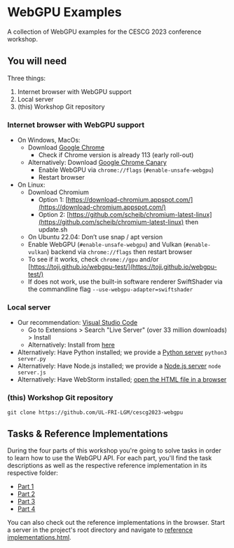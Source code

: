 # WebGPU Examples
A collection of WebGPU examples for the CESCG 2023 conference workshop.

## You will need

Three things:
1. Internet browser with WebGPU support
2. Local server
3. (this) Workshop Git repository

### Internet browser with WebGPU support

* On Windows, MacOs:
  * Download [Google Chrome](https://www.google.com/chrome)
    * Check if Chrome version is already 113 (early roll-out)
  * Alternatively: Download [Google Chrome Canary](https://www.google.com/chrome/canary/)
    * Enable WebGPU via `chrome://flags` (`#enable-unsafe-webgpu`)
    * Restart browser
* On Linux:
  * Download Chromium
    * Option 1: [https://download-chromium.appspot.com/](https://download-chromium.appspot.com/)
    * Option 2: [https://github.com/scheib/chromium-latest-linux](https://github.com/scheib/chromium-latest-linux) then update.sh
  * On Ubuntu 22.04: Don’t use snap / apt version
  * Enable WebGPU (`#enable-unsafe-webgpu`) and Vulkan (`#enable-vulkan`) backend via `chrome://flags` then restart browser
  * To see if it works, check `chrome://gpu` and/or [https://toji.github.io/webgpu-test/](https://toji.github.io/webgpu-test/)
  * If does not work, use the built-in software renderer SwiftShader via the commandline flag `--use-webgpu-adapter=swiftshader`

### Local server

* Our recommendation: [Visual Studio Code](https://code.visualstudio.com/)
  * Go to Extensions > Search "Live Server" (over 33 million downloads) > Install
  * Alternatively: Install from [here](https://marketplace.visualstudio.com/items?itemName=ritwickdey.LiveServer)
* Alternatively: Have Python installed; we provide a [Python server](./bin/server.py) `python3 server.py`
* Alternatively: Have Node.js installed; we provide a [Node.js server](./bin/server.js) `node server.js`
* Alternatively: Have WebStorm installed; [open the HTML file in a browser](https://www.jetbrains.com/help/webstorm/editing-html-files.html#ws_html_preview_output_procedure)

### (this) Workshop Git repository

`git clone https://github.com/UL-FRI-LGM/cescg2023-webgpu`

## Tasks & Reference Implementations

During the four parts of this workshop you're going to solve tasks in order to learn how to use the WebGPU API.
For each part, you'll find the task descriptions as well as the respective reference implementation in its respective folder:
* [Part 1](Part%201/Task%20Description.md)
* [Part 2](Part%202/Task%20Description.md)
* [Part 3](Part%203/Task%20Description.md)
* [Part 4](Part%204/Task%20Description.md)

You can also check out the reference implementations in the browser.
Start a server in the project's root directory and navigate to [reference implementations.html](reference-implementations.html).
